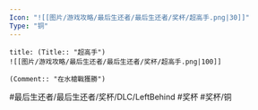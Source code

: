 ```yaml
---
Icon: "![[图片/游戏攻略/最后生还者/最后生还者/奖杯/超高手.png|30]]"
Type: "铜"
---
```

```ad-common-bronze-trophy
title: (Title:: "超高手")
![[图片/游戏攻略/最后生还者/最后生还者/奖杯/超高手.png|100]]

(Comment:: "在水槍戰獲勝")
```

#最后生还者/最后生还者/奖杯/DLC/LeftBehind #奖杯 #奖杯/铜
